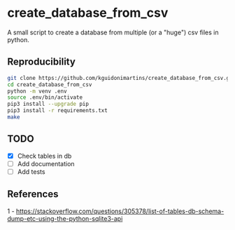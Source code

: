 # create_database_from_csv

A small script to create a database from multiple (or a "huge") csv files in python.

## Reproducibility

```bash
git clone https://github.com/kguidonimartins/create_database_from_csv.git
cd create_database_from_csv
python -m venv .env
source .env/bin/activate
pip3 install --upgrade pip
pip3 install -r requirements.txt
make
```

## TODO

- [x] Check tables in db
- [ ] Add documentation
- [ ] Add tests

## References

1 - https://stackoverflow.com/questions/305378/list-of-tables-db-schema-dump-etc-using-the-python-sqlite3-api
